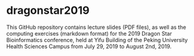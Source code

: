 # dragonstar2019

This GitHub repository contains lecture slides (PDF files), as well as the computing exercises (markdown format) for the 2019 Dragon Star Bioinformatics conference, held at Yifu Building of the Peking University Health Sciences Campus from July 29, 2019 to August 2nd, 2019.



